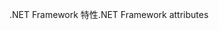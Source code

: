 <span data-ttu-id="93786-101">.NET Framework 特性</span><span class="sxs-lookup"><span data-stu-id="93786-101">.NET Framework attributes</span></span>